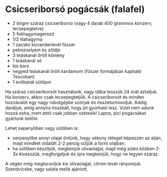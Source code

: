 # Csicseriborsó pogácsák (falafel)

- 2 bögre száraz csicseriborsó (vagy 4 darab 400 grammos konzerv, lecsepegtetve)
- 5 fokhagymagerezd
- 1/2 lilahagyma
- 1 zacskó korianderlevél fűszer
- petrezselyem és zöldje
- 3 teáskanál őrölt kömény
- 1 teáskanál só
- kis bors
- negyed teáskanál őrölt kardamom (fűszer formájában kapható Tescoban)
- 1 evőkanál sütőpor

Ha száraz csicseriborsót használunk, nagy tálba tesszük 24 órát áztatjuk. Ha konzerv, akkor csak lecsepegtetjük.
A csicseriborsót és minden hozzávalót egy nagy robotgépbe szórjuk és összeturmixoljuk. Addig daráljuk, amíg annyira összeáll, hogy jól gyúrható lesz.
Vizet nem adunk hozzá soha, mert attól csak jobban szétesik!
Lapos, pici pogácsákat gyártunk belőle.

Lehet sepenyőben vagy sütőben is:

- serpenyőbe annyi olajat öntünk, hogy vékony réteget képezzen az alján, majd mindkét oldalált 2-2 percig sütjük a forró olajban.
- ha sütőben készítjük, megkenjük olívaolajjal, majd még sütés közben 2-3x kivesszük, megforgatjuk és újra megkenjük, hogy ne legyen száraz.

A végén még meglocsoljuk kis olívaolajjal, citrom levét rányomjuk. Szendvicsbe, vagy saláta mellé ajánlott.
